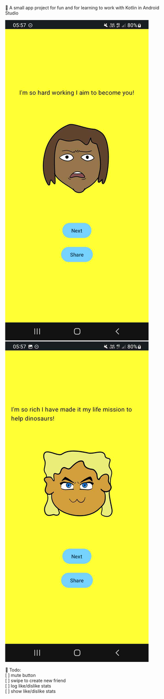 🌱 A small app project for fun and for learning to work with Kotlin in Android Studio  

![Image of the app in it's current state](imageA.jpg)  
![Image of the app in it's current state](imageB.jpg)  
  
🌱 Todo:  
[ ] mute button  
[ ] swipe to create new friend  
[ ] log like/dislike stats  
[ ] show like/dislike stats  